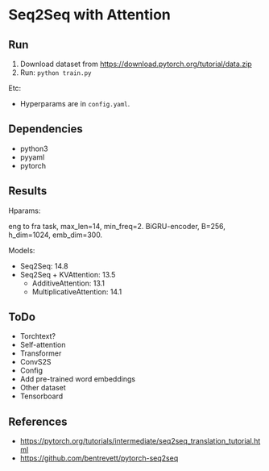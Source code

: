 # Seq2Seq with Attention

## Run

1. Download dataset from https://download.pytorch.org/tutorial/data.zip
2. Run: `python train.py`

Etc:

- Hyperparams are in `config.yaml`.

## Dependencies

- python3
- pyyaml
- pytorch

## Results

Hparams:

eng to fra task, max\_len=14, min\_freq=2.
BiGRU-encoder, B=256, h\_dim=1024, emb\_dim=300.

Models:

- Seq2Seq: 14.8
- Seq2Seq + KVAttention: 13.5
    - AdditiveAttention: 13.1
    - MultiplicativeAttention: 14.1

## ToDo

- Torchtext?
- Self-attention
- Transformer
- ConvS2S
- Config
- Add pre-trained word embeddings
- Other dataset
- Tensorboard

## References

- https://pytorch.org/tutorials/intermediate/seq2seq_translation_tutorial.html
- https://github.com/bentrevett/pytorch-seq2seq

